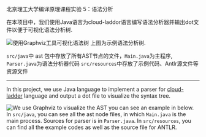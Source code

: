 北京理工大学编译原理课程实验 5：语法分析

在本项目中，我们使用Java语言为cloud-laddor语言编写语法分析器并输出dot文件以便于可视化语法分析树.

![使用Graphviz工具可视化语法树](https://user-images.githubusercontent.com/7344146/167170511-86aaa778-5953-4150-845c-581371c413de.png)
上图为示例语法分析树.

`src/java`中 ast 包中存放了所有AST节点的文件，`Main.java`为主程序, `Parser.java`为语法分析器代码
`src/resources`中存放了示例代码、Antlr源文件等资源文件
***
In this project, we use Java language to implement a parser for [cloud-ladder](https://github.com/BIT-SYS/cloud-ladder) language and output a dot file to visualize the syntax tree.

![We use Graphviz to visualize the AST](https://user-images.githubusercontent.com/7344146/167170511-86aaa778-5953-4150-845c-581371c413de.png)
you can see an example in below.
In `src/java`, you can see all the ast node files, in which `Main.java` is the main process. Sources for parser is in `Parser.java`.
In `src/resources`, you can find all the example codes as well as the source file for ANTLR.
